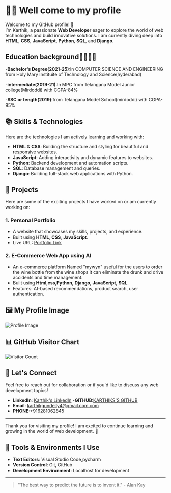 # 👨‍💻 Well come to my profile
Welcome to my GitHub profile! 👋  
I’m Karthik, a passionate **Web Developer** eager to explore the world of web technologies and build innovative solutions. I am currently diving deep into **HTML**, **CSS**, **JavaScript**, **Python**, **SQL**, and **Django**.

## Education background👩‍💻🔰🔰

-**Bachelor's Degree(2021-25)**:In COMPUTER SCIENCE AND ENGINEERING from Holy Mary Instituite of Technology and Science(hyderabad)

-**intermediate(2019-21)**:In MPC from Telangana Model Junior college(Mirdoddi) with CGPA-84%

-**SSC or tength(2019)**:from Telangana Model School(mirdoddi) with CGPA-95%

## 📚 Skills & Technologies

Here are the technologies I am actively learning and working with:

- **HTML** & **CSS**: Building the structure and styling for beautiful and responsive websites.
- **JavaScript**: Adding interactivity and dynamic features to websites.
- **Python**: Backend development and automation scripts.
- **SQL**: Database management and queries.
- **Django**: Building full-stack web applications with Python.

## 🚀 Projects

Here are some of the exciting projects I have worked on or am currently working on:

### 1. **Personal Portfolio**
   - A website that showcases my skills, projects, and experience.
   - Built using **HTML**, **CSS**, **JavaScript**.
   - Live URL: [Portfolio Link](https://username.github.io)

### 2. **E-Commerce Web App using AI**
   - An e-commerce platform Named "mywyn" useful for the users to order the wine bottle from the wine shops it can eliminate the drunk and drive accidents and time management.
   - Built using **Html**,**css**,**Python**, **Django**, **JavaScript**, **SQL**.
   - Features: AI-based recommendations, product search, user authentication.

## 🖼️ My Profile Image
![Profile Image](https://avatars.githubusercontent.com/u/180634114?v=4)  


## 📊 GitHub Visitor Chart

![Visitor Count](https://profile-counter.glitch.me/karthikgundelli/count.svg)  

## 💬 Let's Connect

Feel free to reach out for collaboration or if you'd like to discuss any web development topics!

- **LinkedIn**: [Karthik's LinkedIn](https://www.linkedin.com/in/gundelli-karthik-598b71243/)
-**GITHUB**:[KARTHIKS'S GITHUB]()
- **Email**: karthikgundelly4@gmail.com.com
- **PHONE**:+916281062845

---

Thank you for visiting my profile! I am excited to continue learning and growing in the world of web development. 🚀

## 🔧 Tools & Environments I Use

- **Text Editors**: Visual Studio Code,pycharm
- **Version Control**: Git, GitHub
- **Development Environment**: Localhost for development

---

> "The best way to predict the future is to invent it." - Alan Kay
